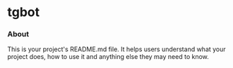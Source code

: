 tgbot
=====

### About

This is your project's README.md file. It helps users understand what your
project does, how to use it and anything else they may need to know.